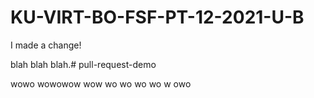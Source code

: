 # KU-VIRT-BO-FSF-PT-12-2021-U-B

I made a change!

blah blah blah.# pull-request-demo


wowo wowowow wow wo wo wo wo w owo